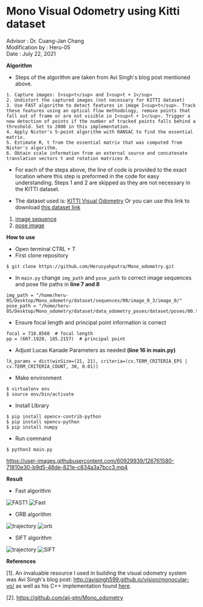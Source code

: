 # Mono Visual Odometry using Kitti dataset
Advisor : Dr. Cuang-Jan Chang                                                                                                                               
Modification by : Heru-05                                                                                                                               
Date : July 22, 2021

**Algorithm**

- Steps of the algorithm are taken from Avi Singh's blog post mentioned above. 
```
1. Capture images: I<sup>t</sup> and I<sup>t + 1</sup>
2. Undistort the captured images (not necessary for KITTI dataset)
3. Use FAST algorithm to detect features in image I<sup>t</sup>. Track these features using an optical flow methodology, remove points that fall out of frame or are not visible in I<sup>t + 1</sup>. Trigger a new detection of points if the number of tracked points falls behind a threshold. Set to 2000 in this implementation. 
4. Apply Nister's 5-point algorithm with RANSAC to find the essential matrix.
5. Estimate R, t from the essential matrix that was computed from Nister's algorithm.
6. Obtain scale information from an external source and concatenate translation vectors t and rotation matrices R.
```

- For each of the steps above, the line of code is provided to the exact location where this step is preformed in the code for easy understanding. Steps 1 and 2 are skipped as they are not necessary in the KITTI dataset.

- The dataset used is: [KITTI Visual Odometry](http://www.cvlibs.net/datasets/kitti/eval_odometry.php) Or you can use this link to download [this dataset link](https://mcut-my.sharepoint.com/:f:/g/personal/m09158022_o365_mcut_edu_tw/EvVz4l8UCB1Pp3vxAP9tlXIB0UxbmyCjVTn5ITFxAVOV0Q?e=iaCoiS)

1. [image sequence](https://s3.eu-central-1.amazonaws.com/avg-kitti/data_odometry_gray.zip)
2. [pose image](https://s3.eu-central-1.amazonaws.com/avg-kitti/data_odometry_poses.zip)

**How to use**
- Open terminal CTRL + T
- First clone repository 
```
$ git clone https://github.com/Herusyahputra/Mono_odometry.git
```

- In `main.py` change `img_path` and `pose_path` to correct image sequences and pose file paths in **line 7 and 8**
   
```
img_path = "/home/heru-05/Desktop/Mono_odometry/dataset/sequences/00/image_0_3/image_0/"
pose_path = "/home/heru-05/Desktop/Mono_odometry/dataset/data_odometry_poses/dataset/poses/00.txt"
```

- Ensure focal length and principal point information is correct
   
```
focal = 718.8560  # focal length
pp = (607.1928, 185.2157)  # principal point
```

- Adjust Lucas Kanade Parameters as needed **(line 16 in main.py)**
   
```
lk_params = dict(winSize=(21, 21), criteria=(cv.TERM_CRITERIA_EPS | cv.TERM_CRITERIA_COUNT, 30, 0.01))
```

- Make environment

```
$ virtualenv env
$ source env/bin/activate
```
- Install LIbrary

```
$ pip install opencv-contrib-python
$ pip install opencv-python
$ pip install numpy
```
- Run command 
   
```
$ python3 main.py
````

https://user-images.githubusercontent.com/60929939/126761580-71810e30-b9d5-48de-821e-c834a3a7bcc3.mp4


**Result**
- Fast algorithm

![FAST1](https://user-images.githubusercontent.com/60929939/126755753-65dd4f93-05bf-4f07-ab20-a19d3480b592.png)
![Fast](https://user-images.githubusercontent.com/60929939/126755846-277dacaa-ce73-4dc0-8aea-dfab31e636a3.png)


- ORB algorithm

![trajectory](https://user-images.githubusercontent.com/60929939/126756312-9588c075-d640-4011-8805-c1571b6bc09e.png)
![orb](https://user-images.githubusercontent.com/60929939/126756538-f6ff46b0-0b62-4cff-af13-f48924a66c14.png)

- SIFT algorithm

![trajectory](https://user-images.githubusercontent.com/60929939/126757153-7248af60-7429-4fdb-9dbb-62587fe86521.png)
![SIFT](https://user-images.githubusercontent.com/60929939/126758199-516f15bd-01d5-4c71-99f4-18bfd506305f.png)


**References**

[1]. An invaluable resource I used in building the visual odometry system was Avi Singh's blog post: http://avisingh599.github.io/vision/monocular-vo/ as well as his C++ implementation found [here](https://github.com/avisingh599/mono-vo).

[2]. https://github.com/aji-ptn/Mono_odometry
